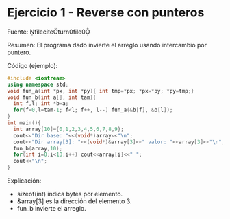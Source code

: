 # Ejercicio 1 - Reverse con punteros

Fuente: fileciteturn0file0

Resumen:
El programa dado invierte el arreglo usando intercambio por puntero.

Código (ejemplo):
```cpp
#include <iostream>
using namespace std;
void fun_a(int *px, int *py){ int tmp=*px; *px=*py; *py=tmp;}
void fun_b(int a[], int tam){
  int f,l; int *b=a;
  for(f=0,l=tam-1; f<l; f++, l--) fun_a(&b[f], &b[l]);
}
int main(){
  int array[10]={0,1,2,3,4,5,6,7,8,9};
  cout<<"Dir base: "<<(void*)array<<"\n";
  cout<<"Dir array[3]: "<<(void*)&array[3]<<" valor: "<<array[3]<<"\n";
  fun_b(array,10);
  for(int i=0;i<10;i++) cout<<array[i]<<" ";
  cout<<"\n";
}
```

Explicación:
- sizeof(int) indica bytes por elemento.
- &array[3] es la dirección del elemento 3.
- fun_b invierte el arreglo.
